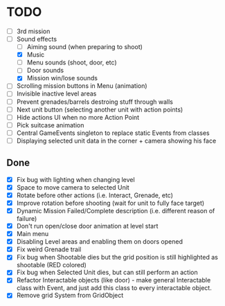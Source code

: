 # TODO

- [ ] 3rd mission
- [ ] Sound effects
  - [ ] Aiming sound (when preparing to shoot)
  - [x] Music
  - [ ] Menu sounds (shoot, door, etc)
  - [ ] Door sounds
  - [x] Mission win/lose sounds
- [ ] Scrolling mission buttons in Menu (animation)
- [ ] Invisible inactive level areas
- [ ] Prevent grenades/barrels destroing stuff through walls
- [ ] Next unit button (selecting another unit with action points)
- [ ] Hide actions UI when no more Action Point
- [ ] Pick suitcase animation
- [ ] Central GameEvents singleton to replace static Events from classes
- [ ] Displaying selected unit data in the corner + camera showing his face 

## Done

- [x] Fix bug with lighting when changing level
- [x] Space to move camera to selected Unit
- [x] Rotate before other actions (i.e. Interact, Grenade, etc)
- [x] Improve rotation before shooting (wait for unit to fully face target)
- [x] Dynamic Mission Failed/Complete description (i.e. different reason of failure)
- [x] Don't run open/close door animation at level start
- [x] Main menu
- [x] Disabling Level areas and enabling them on doors opened
- [x] Fix weird Grenade trail
- [x] Fix bug when Shootable dies but the grid position is still highlighted as shootable (RED colored)
- [x] Fix bug when Selected Unit dies, but can still perform an action
- [x] Refactor Interactable objects (like door) - make general Interactable class with Event,
  and just add this class to every interactable object.
- [x] Remove grid System from GridObject